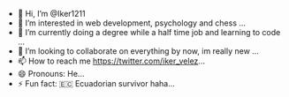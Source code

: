 - 👋 Hi, I’m @Iker1211
- 👀 I’m interested in web development, psychology and chess ...
- 🌱 I’m currently doing a degree while a half time job and learning to code ...
- 💞️ I’m looking to collaborate on everything by now, im really new ...
- 📫 How to reach me https://twitter.com/iker_velez...
- 😄 Pronouns: He...
- ⚡ Fun fact: 🇪🇨 Ecuadorian survivor haha...

<!---
Iker1211/Iker1211 is a ✨ special ✨ repository because its `README.md` (this file) appears on your GitHub profile.
You can click the Preview link to take a look at your changes.
--->
